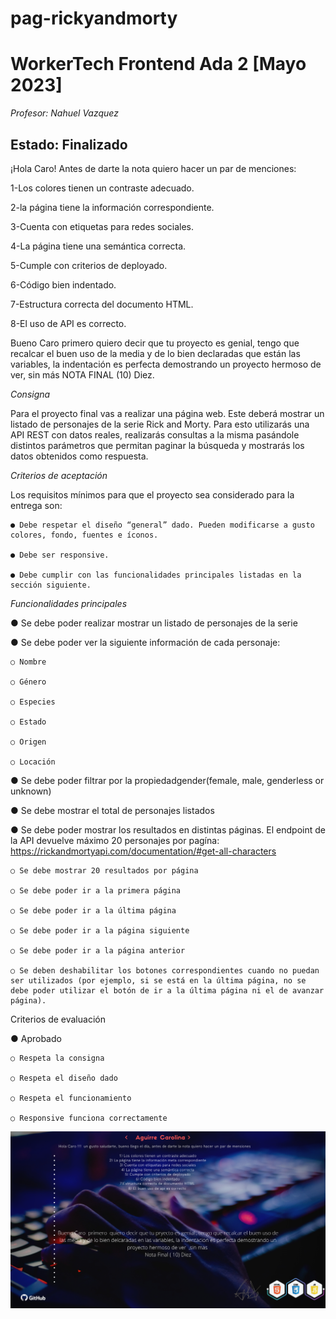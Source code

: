 # pag-rickyandmorty
# WorkerTech Frontend Ada 2 [Mayo 2023]
*Profesor: Nahuel Vazquez*
## Estado: Finalizado

¡Hola Caro! Antes de darte la nota quiero hacer un par de menciones:

1-Los colores tienen un contraste adecuado.

2-la página tiene la información correspondiente.

3-Cuenta con etiquetas para redes sociales.

4-La página tiene una semántica correcta.

5-Cumple con criterios de deployado.

6-Código bien indentado.

7-Estructura correcta del documento HTML.

8-El uso de API es correcto.


Bueno Caro primero quiero decir que tu proyecto es genial, tengo que recalcar el buen uso de la media y de lo bien declaradas que están las variables, la indentación es perfecta demostrando un proyecto hermoso de ver, sin más NOTA FINAL (10) Diez.

*Consigna* 

Para el proyecto final vas a realizar una página web. Este deberá mostrar un listado de personajes de la serie Rick and Morty. Para esto utilizarás una API REST con datos reales, realizarás consultas a la misma pasándole distintos parámetros que permitan paginar la búsqueda y mostrarás los datos obtenidos como respuesta.

*Criterios de aceptación* 

Los requisitos mínimos para que el proyecto sea considerado para la entrega son: 

    ● Debe respetar el diseño “general” dado. Pueden modificarse a gusto colores, fondo, fuentes e íconos. 
    
    ● Debe ser responsive. 
    
    ● Debe cumplir con las funcionalidades principales listadas en la sección siguiente.
    

*Funcionalidades principales* 

● Se debe poder realizar mostrar un listado de personajes de la serie 

● Se debe poder ver la siguiente información de cada personaje: 

    ○ Nombre 
    
    ○ Género 
    
    ○ Especies 
    
    ○ Estado 
    
    ○ Origen 
    
    ○ Locación
    
● Se debe poder filtrar por la propiedadgender(female, male, genderless or unknown) 

● Se debe mostrar el total de personajes listados 

● Se debe poder mostrar los resultados en distintas páginas. El endpoint de la API devuelve máximo 20 personajes por pagína: https://rickandmortyapi.com/documentation/#get-all-characters 

    ○ Se debe mostrar 20 resultados por página 
    
    ○ Se debe poder ir a la primera página 
    
    ○ Se debe poder ir a la última página 
    
    ○ Se debe poder ir a la página siguiente 
    
    ○ Se debe poder ir a la página anterior 
    
    ○ Se deben deshabilitar los botones correspondientes cuando no puedan ser utilizados (por ejemplo, si se está en la última página, no se debe poder utilizar el botón de ir a la última página ni el de avanzar página).
    

Criterios de evaluación 

● Aprobado 

    ○ Respeta la consigna 
    
    ○ Respeta el diseño dado 
    
    ○ Respeta el funcionamiento 
    
    ○ Responsive funciona correctamente

![Alt text](Aguirre_Carolina-1.png)
